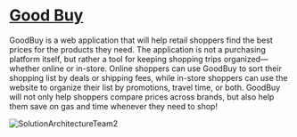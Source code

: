 # [Good Buy](https://main.d1ch79678kx2mg.amplifyapp.com/)

GoodBuy is a web application that will help retail shoppers find the best prices for the products they need.
The application is not a purchasing platform itself, but rather a tool for keeping shopping trips organized—whether
online or in-store. Online shoppers can use GoodBuy to sort their shopping list by deals or shipping fees,
while in-store shoppers can use the website to organize their list by promotions, travel time, or both.
GoodBuy will not only help shoppers compare prices across brands, but also help them save on gas and time
whenever they need to shop!


![SolutionArchitectureTeam2](https://user-images.githubusercontent.com/64171964/224531286-0eebb1fc-8eab-41c5-ba59-12ae961d56dc.png)